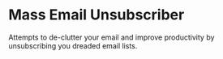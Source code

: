 # Mass Email Unsubscriber
Attempts to de-clutter your email and improve productivity by unsubscribing you dreaded email lists.
